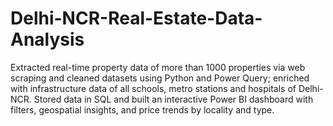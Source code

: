 # Delhi-NCR-Real-Estate-Data-Analysis
Extracted real-time property data of more than 1000 properties via web scraping and cleaned datasets using Python and Power Query; enriched with infrastructure data of all schools, metro stations and hospitals of Delhi-NCR. Stored data in SQL and built an interactive Power BI dashboard with filters, geospatial insights, and price trends by locality and type.
